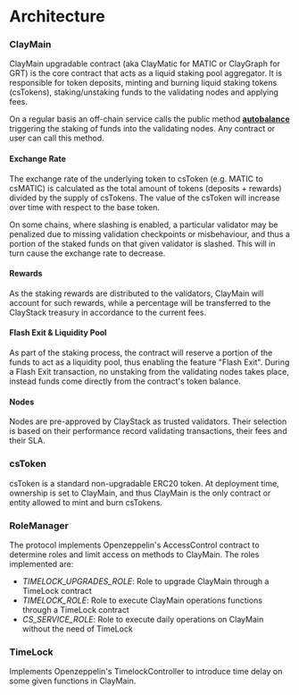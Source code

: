 # Architecture

### ClayMain

ClayMain upgradable contract (aka ClayMatic for MATIC or ClayGraph for GRT) is the core contract that acts as a liquid staking pool aggregator. It is responsible for token deposits, minting and burning liquid staking tokens (csTokens), staking/unstaking funds to the validating nodes and applying fees.

On a regular basis an off-chain service calls the public method [**autobalance**](/contracts/claymatic#autobalance) triggering the staking of funds into the validating nodes. Any contract or user can call this method.

#### Exchange Rate
The exchange rate of the underlying token to csToken (e.g. MATIC to csMATIC) is calculated as the total amount of tokens (deposits + rewards) divided by the supply of csTokens. The value of the csToken will increase over time with respect to the base token. 

On some chains, where slashing is enabled, a particular validator may be penalized due to missing validation checkpoints or misbehaviour, and thus a portion of the staked funds on that given validator is slashed. This will in turn cause the exchange rate to decrease.

#### Rewards
As the staking rewards are distributed to the validators, ClayMain will account for such rewards, while a percentage will be transferred to the ClayStack treasury in accordance to the current fees.

#### Flash Exit & Liquidity Pool
As part of the staking process, the contract will reserve a portion of the funds to act as a liquidity pool, thus enabling the feature "Flash Exit". During a Flash Exit transaction, no unstaking from the validating nodes takes place, instead funds come directly from the contract's token balance.

#### Nodes
Nodes are pre-approved by ClayStack as trusted validators. Their selection is based on their performance record validating transactions, their fees and their SLA.

### csToken

csToken is a standard non-upgradable ERC20 token. At deployment time, ownership is set to ClayMain, and thus ClayMain is the only contract or entity allowed to mint and burn csTokens.

### RoleManager

The protocol implements Openzeppelin's AccessControl contract to determine roles and limit access on methods to ClayMain. The roles implemented are:

- _TIMELOCK_UPGRADES_ROLE_: Role to upgrade ClayMain through a TimeLock contract 
- _TIMELOCK_ROLE_: Role to execute ClayMain operations functions through a TimeLock contract 
- _CS_SERVICE_ROLE_: Role to execute daily operations on ClayMain without the need of TimeLock

### TimeLock

Implements Openzeppelin's TimelockController to introduce time delay on some given functions in ClayMain.
